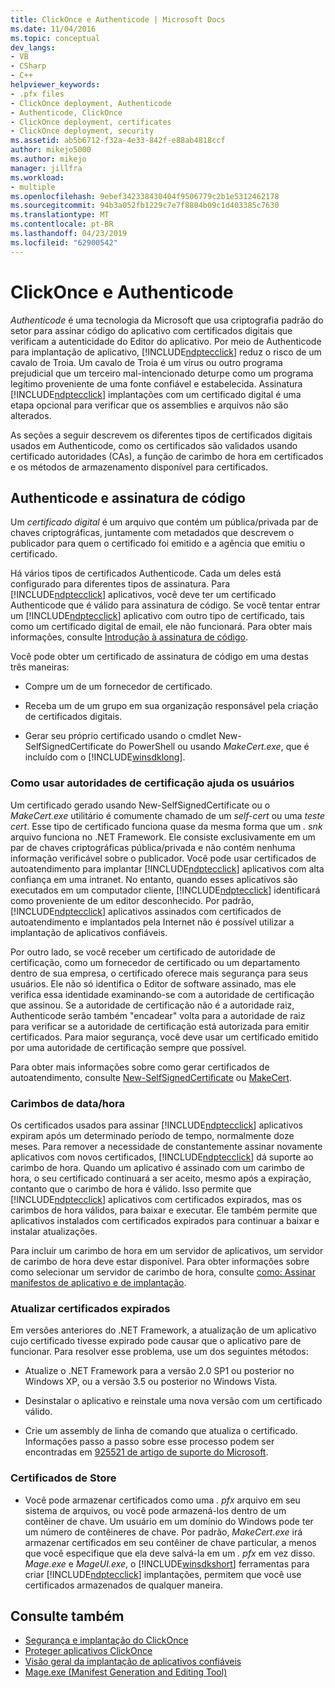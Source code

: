 ```yaml
---
title: ClickOnce e Authenticode | Microsoft Docs
ms.date: 11/04/2016
ms.topic: conceptual
dev_langs:
- VB
- CSharp
- C++
helpviewer_keywords:
- .pfx files
- ClickOnce deployment, Authenticode
- Authenticode, ClickOnce
- ClickOnce deployment, certificates
- ClickOnce deployment, security
ms.assetid: ab5b6712-f32a-4e33-842f-e88ab4818ccf
author: mikejo5000
ms.author: mikejo
manager: jillfra
ms.workload:
- multiple
ms.openlocfilehash: 9ebef342338430404f9506779c2b1e5312462178
ms.sourcegitcommit: 94b3a052fb1229c7e7f8804b09c1d403385c7630
ms.translationtype: MT
ms.contentlocale: pt-BR
ms.lasthandoff: 04/23/2019
ms.locfileid: "62900542"
---
```

# <a name="clickonce-and-authenticode"></a>ClickOnce e Authenticode
*Authenticode* é uma tecnologia da Microsoft que usa criptografia padrão do setor para assinar código do aplicativo com certificados digitais que verificam a autenticidade do Editor do aplicativo. Por meio de Authenticode para implantação de aplicativo, [!INCLUDE[ndptecclick](../deployment/includes/ndptecclick_md.md)] reduz o risco de um cavalo de Troia. Um cavalo de Troia é um vírus ou outro programa prejudicial que um terceiro mal-intencionado deturpe como um programa legítimo proveniente de uma fonte confiável e estabelecida. Assinatura [!INCLUDE[ndptecclick](../deployment/includes/ndptecclick_md.md)] implantações com um certificado digital é uma etapa opcional para verificar que os assemblies e arquivos não são alterados.

 As seções a seguir descrevem os diferentes tipos de certificados digitais usados em Authenticode, como os certificados são validados usando certificado autoridades (CAs), a função de carimbo de hora em certificados e os métodos de armazenamento disponível para certificados.

## <a name="authenticode-and-code-signing"></a>Authenticode e assinatura de código
 Um *certificado digital* é um arquivo que contém um pública/privada par de chaves criptográficas, juntamente com metadados que descrevem o publicador para quem o certificado foi emitido e a agência que emitiu o certificado.

 Há vários tipos de certificados Authenticode. Cada um deles está configurado para diferentes tipos de assinatura. Para [!INCLUDE[ndptecclick](../deployment/includes/ndptecclick_md.md)] aplicativos, você deve ter um certificado Authenticode que é válido para assinatura de código. Se você tentar entrar um [!INCLUDE[ndptecclick](../deployment/includes/ndptecclick_md.md)] aplicativo com outro tipo de certificado, tais como um certificado digital de email, ele não funcionará. Para obter mais informações, consulte [Introdução à assinatura de código](http://go.microsoft.com/fwlink/?LinkId=179452).

 Você pode obter um certificado de assinatura de código em uma destas três maneiras:

- Compre um de um fornecedor de certificado.

- Receba um de um grupo em sua organização responsável pela criação de certificados digitais.

- Gerar seu próprio certificado usando o cmdlet New-SelfSignedCertificate do PowerShell ou usando *MakeCert.exe*, que é incluído com o [!INCLUDE[winsdklong](../deployment/includes/winsdklong_md.md)].

### <a name="how-using-certificate-authorities-helps-users"></a>Como usar autoridades de certificação ajuda os usuários
 Um certificado gerado usando New-SelfSignedCertificate ou o *MakeCert.exe* utilitário é comumente chamado de um *self-cert* ou uma *teste cert*. Esse tipo de certificado funciona quase da mesma forma que um *. snk* arquivo funciona no .NET Framework. Ele consiste exclusivamente em um par de chaves criptográficas pública/privada e não contém nenhuma informação verificável sobre o publicador. Você pode usar certificados de autoatendimento para implantar [!INCLUDE[ndptecclick](../deployment/includes/ndptecclick_md.md)] aplicativos com alta confiança em uma intranet. No entanto, quando esses aplicativos são executados em um computador cliente, [!INCLUDE[ndptecclick](../deployment/includes/ndptecclick_md.md)] identificará como proveniente de um editor desconhecido. Por padrão, [!INCLUDE[ndptecclick](../deployment/includes/ndptecclick_md.md)] aplicativos assinados com certificados de autoatendimento e implantados pela Internet não é possível utilizar a implantação de aplicativos confiáveis.

 Por outro lado, se você receber um certificado de autoridade de certificação, como um fornecedor de certificado ou um departamento dentro de sua empresa, o certificado oferece mais segurança para seus usuários. Ele não só identifica o Editor de software assinado, mas ele verifica essa identidade examinando-se com a autoridade de certificação que assinou. Se a autoridade de certificação não é a autoridade raiz, Authenticode serão também "encadear" volta para a autoridade de raiz para verificar se a autoridade de certificação está autorizada para emitir certificados. Para maior segurança, você deve usar um certificado emitido por uma autoridade de certificação sempre que possível.

 Para obter mais informações sobre como gerar certificados de autoatendimento, consulte [New-SelfSignedCertificate](https://technet.microsoft.com/itpro/powershell/windows/pkiclient/new-selfsignedcertificate) ou [MakeCert](/windows/desktop/SecCrypto/makecert).

### <a name="timestamps"></a>Carimbos de data/hora
 Os certificados usados para assinar [!INCLUDE[ndptecclick](../deployment/includes/ndptecclick_md.md)] aplicativos expiram após um determinado período de tempo, normalmente doze meses. Para remover a necessidade de constantemente assinar novamente aplicativos com novos certificados, [!INCLUDE[ndptecclick](../deployment/includes/ndptecclick_md.md)] dá suporte ao carimbo de hora. Quando um aplicativo é assinado com um carimbo de hora, o seu certificado continuará a ser aceito, mesmo após a expiração, contanto que o carimbo de hora é válido. Isso permite que [!INCLUDE[ndptecclick](../deployment/includes/ndptecclick_md.md)] aplicativos com certificados expirados, mas os carimbos de hora válidos, para baixar e executar. Ele também permite que aplicativos instalados com certificados expirados para continuar a baixar e instalar atualizações.

 Para incluir um carimbo de hora em um servidor de aplicativos, um servidor de carimbo de hora deve estar disponível. Para obter informações sobre como selecionar um servidor de carimbo de hora, consulte [como: Assinar manifestos de aplicativo e de implantação](../ide/how-to-sign-application-and-deployment-manifests.md).

### <a name="update-expired-certificates"></a>Atualizar certificados expirados
 Em versões anteriores do .NET Framework, a atualização de um aplicativo cujo certificado tivesse expirado pode causar que o aplicativo pare de funcionar. Para resolver esse problema, use um dos seguintes métodos:

- Atualize o .NET Framework para a versão 2.0 SP1 ou posterior no Windows XP, ou a versão 3.5 ou posterior no Windows Vista.

- Desinstalar o aplicativo e reinstale uma nova versão com um certificado válido.

- Crie um assembly de linha de comando que atualiza o certificado. Informações passo a passo sobre esse processo podem ser encontradas em [925521 de artigo de suporte do Microsoft](http://go.microsoft.com/fwlink/?LinkId=179454).

### <a name="store-certificates"></a>Certificados de Store

- Você pode armazenar certificados como uma *. pfx* arquivo em seu sistema de arquivos, ou você pode armazená-los dentro de um contêiner de chave. Um usuário em um domínio do Windows pode ter um número de contêineres de chave. Por padrão, *MakeCert.exe* irá armazenar certificados em seu contêiner de chave particular, a menos que você especifique que ela deve salvá-la em um *. pfx* em vez disso. *Mage.exe* e *MageUI.exe*, o [!INCLUDE[winsdkshort](../debugger/debug-interface-access/includes/winsdkshort_md.md)] ferramentas para criar [!INCLUDE[ndptecclick](../deployment/includes/ndptecclick_md.md)] implantações, permitem que você use certificados armazenados de qualquer maneira.

## <a name="see-also"></a>Consulte também
- [Segurança e implantação do ClickOnce](../deployment/clickonce-security-and-deployment.md)
- [Proteger aplicativos ClickOnce](../deployment/securing-clickonce-applications.md)
- [Visão geral da implantação de aplicativos confiáveis](../deployment/trusted-application-deployment-overview.md)
- [Mage.exe (Manifest Generation and Editing Tool)](/dotnet/framework/tools/mage-exe-manifest-generation-and-editing-tool)